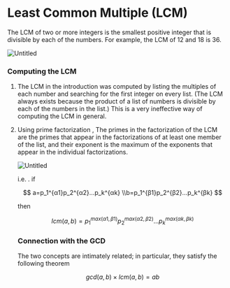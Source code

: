 # Least Common Multiple (LCM)

The LCM of two or more integers is the smallest positive integer that is divisible by each of the numbers. For example, the LCM of 12 and 18 is 36.

![Untitled](Least%20Common%20Multiple%20(LCM)%2058ffd9f4f95c47a59800923d25065042/Untitled.png)

### **Computing the LCM**

1. The LCM in the introduction was computed by listing the multiples of each number and searching for the first integer on every list. (The LCM always exists because the product of a list of numbers is divisible by each of the numbers in the list.) This is a very ineffective way of computing the LCM in general.
2. Using prime factorization , The primes in the factorization of the LCM are the primes that appear in the factorizations of at least one member of the list, and their exponent is the maximum of the exponents that appear in the individual factorizations.
    
    ![Untitled](Least%20Common%20Multiple%20(LCM)%2058ffd9f4f95c47a59800923d25065042/Untitled%201.png)
    
    i.e. . if 
    
    $$
    a=p_1^{α1}p_2^{α2}…p_k^{αk} \\b=p_1^{β1}p_2^{β2}…p_k^{βk}
    $$
    
    then 
    
    $$
    lcm(a,b) = p_1^{max(α1,β1)}p_2^{max(α2,β2)}...p_k^{max(αk,βk)}
    $$
    
    ### **Connection with the GCD**
    
    The two concepts are intimately related; in particular, they satisfy the following theorem
    
    $$
    gcd(a,b)×lcm(a,b)=ab
    $$